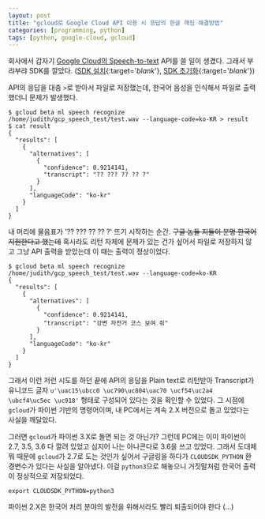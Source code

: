 ```yaml
---
layout: post
title: "gcloud로 Google Cloud API 이용 시 응답의 한글 깨짐 해결방법"
categories: [programming, python]
tags: [python, google-cloud, gcloud]
---
```


회사에서 갑자기 [Google Cloud의 Speech-to-text](https://cloud.google.com/speech-to-text) API를 쓸 일이 생겼다. 그래서 부랴부랴 SDK를 깔았다. ([SDK 설치](https://cloud.google.com/sdk/docs/downloads-apt-get){:target='_blank_'}, [SDK 초기화](https://cloud.google.com/sdk/docs/initializing){:target='_blank_'})

API의 응답을 대충 `>`로 받아서 파일로 저장했는데, 한국어 음성을 인식해서 파일로 출력했더니 문제가 발생했다.

```
$ gcloud beta ml speech recognize /home/judith/gcp_speech_test/test.wav --language-code=ko-KR > result
$ cat result
{
  "results": [
    {
      "alternatives": [
        {
          "confidence": 0.9214141,
          "transcript": "?? ??? ?? ?? ?"
        }
      ],
      "languageCode": "ko-kr"
    }
  ]
}
```

내 머리에 물음표가 '?? ??? ?? ?? ?' 뜨기 시작하는 순간. ~~구글 놈들 지들이 분명 한국어 지원한다고 했는데~~ 혹시라도 리턴 자체에 문제가 있는 건가 싶어서 파일로 저장하지 않고 그냥 API 출력을 받았는데 이 때는 출력이 정상이었다.

```
$ gcloud beta ml speech recognize /home/judith/gcp_speech_test/test.wav --language-code=ko-KR
{
  "results": [
    {
      "alternatives": [
        {
          "confidence": 0.9214141,
          "transcript": "강변 자전거 코스 보여 줘"
        }
      ],
      "languageCode": "ko-kr"
    }
  ]
}
```

그래서 이런 저런 시도를 하던 끝에 API의 응답을 Plain text로 리턴받아 Transcript가 유니코드 글자 `u'\uac15\ubcc0 \uc790\uc804\uac70 \ucf54\uc2a4 \ubcf4\uc5ec \uc918'` 형태로 구성되어 있다는 것을 확인할 수 있었다. 그 시점에 `gcloud`가 파이썬 기반의 명령어이며, 내 PC에서는 계속 2.X 버전으로 돌고 있었다는 사실을 깨달았다.

그러면 `gcloud`가 파이썬 3.X로 돌면 되는 것 아닌가? 그런데 PC에는 이미 파이썬이 2.7, 3.5, 3.6 다 깔려 있었고 심지어 나는 아나콘다로 3.6을 쓰고 있었다. 그래서 도대체 뭐 때문에 `gcloud`가 2.7로 도는 것인가 싶어서 구글링을 하다가 `CLOUDSDK_PYTHON` 환경변수가 있다는 사실을 알아냈다. 이걸 `python3`으로 해놓으니 거짓말처럼 한국어 출력이 정상적으로 저장되었다.

```
export CLOUDSDK_PYTHON=python3
```

파이썬 2.X은 한국어 처리 분야의 발전을 위해서라도 빨리 퇴출되어야 한다 (...)
